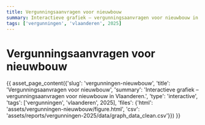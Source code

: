 ```yaml
---
title: Vergunningsaanvragen voor nieuwbouw
summary: Interactieve grafiek – vergunningsaanvragen voor nieuwbouw in Vlaanderen.
tags: ['vergunningen', 'vlaanderen', 2025]
---
```

# Vergunningsaanvragen voor nieuwbouw

{{ asset_page_content({'slug': 'vergunningen-nieuwbouw', 'title': 'Vergunningsaanvragen voor nieuwbouw', 'summary': 'Interactieve grafiek – vergunningsaanvragen voor nieuwbouw in Vlaanderen.', 'type': 'interactive', 'tags': ['vergunningen', 'vlaanderen', 2025], 'files': {'html': 'assets/vergunningen-nieuwbouw/figure.html', 'csv': 'assets/reports/vergunningen-2025/data/graph_data_clean.csv'}}) }}
